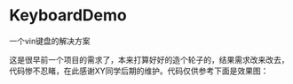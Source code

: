 # KeyboardDemo
一个vin键盘的解决方案

这是很早前一个项目的需求了，本来打算好好的造个轮子的，结果需求改来改去，代码惨不忍睹，在此感谢XY同学后期的维护。代码仅供参考下面是效果图：

